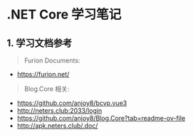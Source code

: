 # .NET Core 学习笔记

## 1. 学习文档参考

> Furion Documents:

- https://furion.net/

> Blog.Core 相关:

- https://github.com/anjoy8/bcvp.vue3
- http://neters.club:2033/login
- https://github.com/anjoy8/Blog.Core?tab=readme-ov-file
- http://apk.neters.club/.doc/
